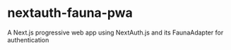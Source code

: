 # nextauth-fauna-pwa
A Next.js progressive web app using NextAuth.js and its FaunaAdapter for authentication
